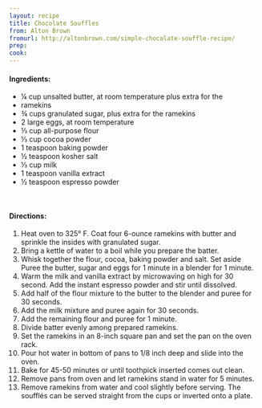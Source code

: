 ```yaml
---
layout: recipe
title: Chocolate Souffles
from: Alton Brown
fromurl: http://altonbrown.com/simple-chocolate-souffle-recipe/ 
prep: 
cook: 
---
```


#### Ingredients:

* ¼ cup unsalted butter, at room temperature plus extra for the
* ramekins
* ¾ cups granulated sugar, plus extra for the ramekins
* 2 large eggs, at room temperature
* ⅓ cup all-purpose flour
* ⅓ cup cocoa powder
* 1 teaspoon baking powder
* ½ teaspoon kosher salt
* ⅓ cup milk
* 1 teaspoon vanilla extract
* ½ teaspoon espresso powder

<br>

#### Directions:

1. Heat oven to 325° F. Coat four 6-ounce ramekins with butter
and sprinkle the insides with granulated sugar. 
2. Bring a kettle of water to a boil while you prepare the batter.
3. Whisk together the flour, cocoa, baking powder and salt. Set aside
Puree the butter, sugar and eggs for 1 minute in a blender for 1
minute.
4. Warm the milk and vanilla extract by microwaving on high for 30
second. Add the instant espresso powder and stir until dissolved.
5. Add half of the flour mixture to the butter to the blender and
puree for 30 seconds. 
6. Add the milk mixture and puree again for 30 seconds. 
7. Add the remaining flour and puree for 1 minute.
8. Divide batter evenly among prepared ramekins.
9. Set the ramekins in an 8-inch square pan and set the pan on the
oven rack. 
10. Pour hot water in bottom of pans to 1/8 inch deep and slide
into the oven. 
11. Bake for 45-50 minutes or until toothpick inserted
comes out clean.
12. Remove pans from oven and let ramekins stand in water for 5
minutes.
13. Remove ramekins from water and cool slightly before serving. The
soufflés can be served straight from the cups or inverted onto a
plate.
